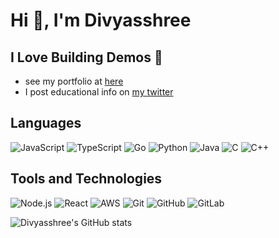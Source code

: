 # Hi 👋, I'm Divyasshree

## I Love Building Demos 💙

 - see my portfolio at [here](https://bit.ly/portfolioDivy)
 - I post educational info on [my twitter](https://x.com/divyasshree_)

## Languages

![JavaScript](https://img.shields.io/badge/-JavaScript-000?&logo=javascript)
![TypeScript](https://img.shields.io/badge/-TypeScript-000?&logo=typescript)
![Go](https://img.shields.io/badge/-Go-000?&logo=go)
![Python](https://img.shields.io/badge/-Python-000?&logo=Python)
![Java](https://img.shields.io/badge/-Java-000?&logo=Java)
![C](https://img.shields.io/badge/-C-000?&logo=C)
![C++](https://img.shields.io/badge/-C++-000?&logo=c%2B%2B)

## Tools and Technologies
![Node.js](https://img.shields.io/badge/-Node.js-000?&logo=node.js)
![React](https://img.shields.io/badge/-React-000?&logo=react)
![AWS](https://img.shields.io/badge/-AWS-000?&logo=amazon-aws)
![Git](https://img.shields.io/badge/-Git-000?&logo=git)
![GitHub](https://img.shields.io/badge/-GitHub-000?&logo=github)
![GitLab](https://img.shields.io/badge/-GitLab-000?&logo=gitlab)



![Divyasshree's GitHub stats](https://github-readme-stats.vercel.app/api?username=divyn&show_icons=true&theme=radical)







